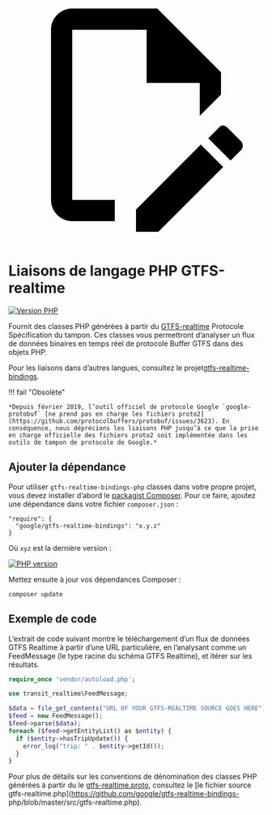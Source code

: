 <a class="pencil-link" href="https://github.com/MobilityData/gtfs-realtime-bindings-php/edit/master/README.md" title="Edit this page" target="_blank">
    <svg class="pencil" xmlns="http://www.w3.org/2000/svg" viewBox="0 0 24 24"><path d="M10 20H6V4h7v5h5v3.1l2-2V8l-6-6H6c-1.1 0-2 .9-2 2v16c0 1.1.9 2 2 2h4v-2m10.2-7c.1 0 .3.1.4.2l1.3 1.3c.2.2.2.6 0 .8l-1 1-2.1-2.1 1-1c.1-.1.2-.2.4-.2m0 3.9L14.1 23H12v-2.1l6.1-6.1 2.1 2.1Z"></path></svg>
  </a>
 
# Liaisons de langage PHP GTFS-realtime 
 
 [![Version PHP](https://badge.fury.io/ph/google%2Fgtfs-realtime-bindings.svg)](https://badge.fury.io/ph/google%2Fgtfs-realtime-bindings) 
 
 Fournit des classes PHP générées à partir du [GTFS-realtime](https://github.com/google/transit/tree/master/gtfs-realtime) Protocole Spécification du tampon. Ces classes vous permettront d’analyser un flux de données binaires en temps réel de protocole Buffer GTFS dans des objets PHP. 
 
 Pour les liaisons dans d’autres langues, consultez le projet[gtfs-realtime-bindings](https://github.com/google/gtfs-realtime-bindings). 
 
!!! fail "Obsolète" 
 
    *Depuis février 2019, l’outil officiel de protocole Google `google-protobuf` [ne prend pas en charge les fichiers proto2](https://github.com/protocolbuffers/protobuf/issues/3623). En conséquence, nous déprécions les liaisons PHP jusqu’à ce que la prise en charge officielle des fichiers proto2 soit implémentée dans les outils de tampon de protocole de Google.* 
 
## Ajouter la dépendance 
 
 Pour utiliser `gtfs-realtime-bindings-php` classes dans votre propre projet, vous devez installer d’abord le [packagist Composer](https://packagist.org/packages/google/gtfs-realtime-bindings). Pour ce faire, ajoutez une dépendance dans votre fichier `composer.json` : 
 
```
"require": {
  "google/gtfs-realtime-bindings": "x.y.z"
}
```
 
 Où `xyz` est la dernière version : 
 
[![PHP version](https://badge.fury.io/ph/google%2Fgtfs-realtime-bindings.svg)](https://badge.fury.io/ph/google%2Fgtfs-realtime-bindings)
 
 Mettez ensuite à jour vos dépendances Composer : 
 
```
composer update
```

## Exemple de code 
 
 L’extrait de code suivant montre le téléchargement d’un flux de données GTFS Realtime à partir d’une URL particulière, en l’analysant comme un FeedMessage (le type racine du schéma GTFS Realtime), et itérer sur les résultats. 
 
```php
require_once 'vendor/autoload.php';

use transit_realtime\FeedMessage;

$data = file_get_contents("URL OF YOUR GTFS-REALTIME SOURCE GOES HERE");
$feed = new FeedMessage();
$feed->parse($data);
foreach ($feed->getEntityList() as $entity) {
  if ($entity->hasTripUpdate()) {
    error_log("trip: " . $entity->getId());
  }
}
``` 
 
 Pour plus de détails sur les conventions de dénomination des classes PHP générées à partir du le [gtfs-realtime.proto](https://github.com/google/transit/blob/master/gtfs-realtime/proto/gtfs-realtime.proto), consultez le [le fichier source gtfs-realtime.php](https://github.com/google/gtfs-realtime-bindings- php/blob/master/src/gtfs-realtime.php). 
